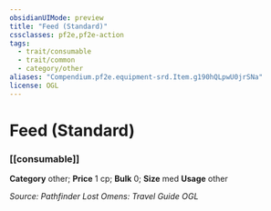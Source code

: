 ```yaml
---
obsidianUIMode: preview
title: "Feed (Standard)"
cssclasses: pf2e,pf2e-action
tags:
  - trait/consumable
  - trait/common
  - category/other
aliases: "Compendium.pf2e.equipment-srd.Item.g190hQLpwU0jrSNa"
license: OGL
---
```

# Feed (Standard)

### [[consumable]]

**Category** other; 
**Price** 1 cp; 
**Bulk** 0; **Size** med
**Usage** other



*Source: Pathfinder Lost Omens: Travel Guide*
*OGL*